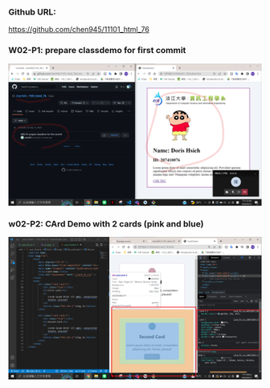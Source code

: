 ### Github URL:

https://github.com/chen945/11101_html_76

### W02-P1: prepare classdemo for first commit

![](./p1.png)

### w02-P2: CArd Demo with 2 cards (pink and blue)

![](./p2.png)

